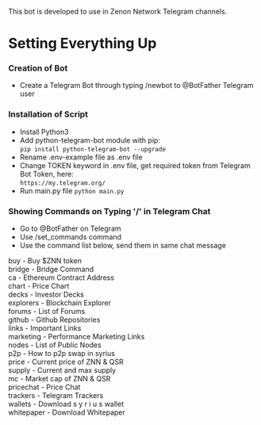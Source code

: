 This bot is developed to use in Zenon Network Telegram channels.

# Setting Everything Up

### Creation of Bot
- Create a Telegram Bot through typing /newbot to @BotFather Telegram user

### Installation of Script
- Install Python3
- Add python-telegram-bot module with pip: <br>
`pip install python-telegram-bot --upgrade`
- Rename .env-example file as .env file
- Change TOKEN keyword in .env file, get required token from Telegram Bot Token, here: <br>
`https://my.telegram.org/`
- Run main.py file
`python main.py`


### Showing Commands on Typing '/' in Telegram Chat
- Go to @BotFather on Telegram
- Use /set_commands command
- Use the command list below, send them in same chat message

buy - Buy $ZNN token <br>
bridge - Bridge Command  <br>
ca - Ethereum Contract Address  <br>
chart - Price Chart  <br>
decks - Investor Decks  <br>
explorers - Blockchain Explorer  <br>
forums - List of Forums  <br>
github - Github Repositories  <br>
links - Important Links  <br>
marketing - Performance Marketing Links  <br>
nodes - List of Public Nodes  <br>
p2p - How to p2p swap in syrius  <br>
price - Current price of ZNN & QSR <br>
supply - Current and max supply <br>
mc - Market cap of ZNN & QSR <br>
pricechat - Price Chat  <br>
trackers - Telegram Trackers  <br>
wallets - Download s y r i u s wallet  <br>
whitepaper - Download Whitepaper  <br>

